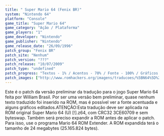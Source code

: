 ```yaml
---
title: " Super Mario 64 (Fenix BR)"
system: "Nintendo 64"
platform: "Console"
game_title: "Super Mario 64"
game_category: "Ação / Plataforma"
game_players: "1"
game_developer: "Nintendo"
game_publisher: "Nintendo"
game_release_date: "26/09/1996"
patch_group: "Fenix BR"
patch_site: "Nenhum"
patch_version: "???"
patch_release: "10/07/2009"
patch_type: "undefined"
patch_progress: "Textos - 1% / Acentos - 70% / Fonte - 100% / Gráficos - 3%"
patch_images: ["http://www.romhackers.org/imagens/traducoes/%5BN64%5D%20Super%20Mario%2064%20-%20Fenix%20BR%20-%201.jpg","http://www.romhackers.org/imagens/traducoes/%5BN64%5D%20Super%20Mario%2064%20-%20Fenix%20BR%20-%202.jpg","http://www.romhackers.org/imagens/traducoes/%5BN64%5D%20Super%20Mario%2064%20-%20Fenix%20BR%20-%203.jpg"]
---
```

Este é o patch da versão preliminar da tradução para o jogo Super Mario 64 feita por William Brasil. Por ser uma versão bem preliminar, quase nenhum texto traduzido foi inserido na ROM, mas é possível ver a fonte acentuada e alguns gráficos editados.ATENÇÃO:Esta tradução deve ser aplicada na ROM original Super Mario 64 (U) [!].z64, com CRC32 3CE60709 e sem byteswap. Também será preciso expandir a ROM antes de aplicar o patch. Para isso, use o programa Mario 64 ROM Extender. A ROM expandida terá o tamanho de 24 megabytes (25.165.824 bytes).